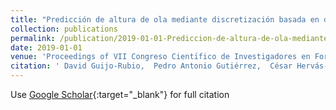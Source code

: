 ```yaml
---
title: "Predicción de altura de ola mediante discretización basada en distribuciones utilizando clasificación ordinal"
collection: publications
permalink: /publication/2019-01-01-Prediccion-de-altura-de-ola-mediante-discretizacion-basada-en-distribuciones-utilizando-clasificacion-ordinal
date: 2019-01-01
venue: 'Proceedings of VII Congreso Cientı́fico de Investigadores en Formaci&apos;on'
citation: ' David Guijo-Rubio,  Pedro Antonio Gutiérrez,  César Hervás-Martínez, &quot;Predicción de altura de ola mediante discretización basada en distribuciones utilizando clasificación ordinal.&quot; Proceedings of VII Congreso Cientı́fico de Investigadores en Formaci&amp;apos;on, Vol. III, 2019, pp. 641--644.'
---
```

Use [Google Scholar](https://scholar.google.com/scholar?q=Predicci&#x27;on+de+altura+de+ola+mediante+discretizaci&#x27;on+basada+en+distribuciones+utilizando+clasificaci&#x27;on+ordinal){:target="_blank"} for full citation